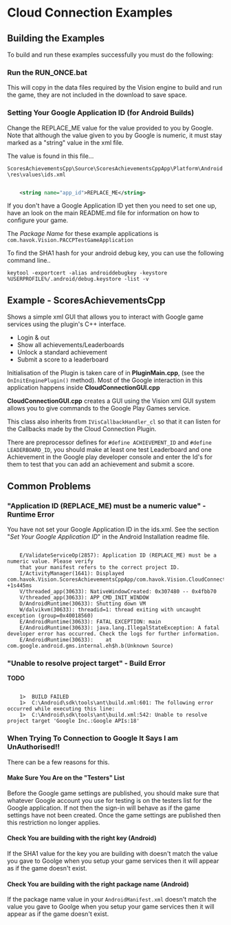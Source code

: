 # Cloud Connection Examples

## Building the Examples

To build and run these examples successfully you must do the following:

### Run the RUN_ONCE.bat 

This will copy in the data files required by the Vision engine to build and run the game, they are not included in the download to save space.

### Setting Your Google Application ID (for Android Builds)

Change the REPLACE_ME value for the value provided to you by Google. Note that although the value given to you by Google is numeric, it must stay marked as a "string" value in the xml file.

The value is found in this file...

`ScoresAchievementsCpp\Source\ScoresAchievementsCppApp\Platform\Android\res\values\ids.xml`

```xml

	<string name="app_id">REPLACE_ME</string>
```

If you don't have a Google Application ID yet then you need to set one up, have an look on the main README.md file for information on how to configure your game.

The *Package Name* for these example applications is `com.havok.Vision.PACCPTestGameApplication`

To find the SHA1 hash for your android debug key, you can use the following command line..

`keytool -exportcert -alias androiddebugkey -keystore %USERPROFILE%/.android/debug.keystore -list -v`

## Example - ScoresAchievementsCpp

Shows a simple xml GUI that allows you to interact with Google game services using the plugin's C++ interface.

* Login & out
* Show all achievements/Leaderboards
* Unlock a standard achievement
* Submit a score to a leaderboard

Initialisation of the Plugin is taken care of in **PluginMain.cpp**, (see the `OnInitEnginePlugin()` method). 
Most of the Google interaction in this application happens inside **CloudConnectionGUI.cpp**

**CloudConnectionGUI.cpp** creates a GUI using the Vision xml GUI system allows you to give commands to the Google Play Games service.

This class also inherits from `IVisCallbackHandler_cl` so that it can listen for the Callbacks made by the Cloud Connection Plugin.

There are preprocessor defines for `#define ACHIEVEMENT_ID` and `#define LEADERBOARD_ID`, you should make at least one test Leaderboard and one Achievement in the Google play developer console and enter the Id's for them to test that you can add an achievement and submit a score.

## Common Problems

### "Application ID (REPLACE_ME) must be a numeric value" - Runtime Error

You have not set your Google Application ID in the ids.xml. See the section "*Set Your Google Application ID*" in the Android Installation readme file.

```

	E/ValidateServiceOp(2857): Application ID (REPLACE_ME) must be a numeric value. Please verify 
	that your manifest refers to the correct project ID.
	I/ActivityManager(1641): Displayed com.havok.Vision.ScoresAchievementsCppApp/com.havok.Vision.CloudConnectionLifeCycleSupport: +1s445ms
	V/threaded_app(30633): NativeWindowCreated: 0x307480 -- 0x4fbb70
	V/threaded_app(30633): APP_CMD_INIT_WINDOW
	D/AndroidRuntime(30633): Shutting down VM
	W/dalvikvm(30633): threadid=1: thread exiting with uncaught exception (group=0x40018560)
	E/AndroidRuntime(30633): FATAL EXCEPTION: main
	E/AndroidRuntime(30633): java.lang.IllegalStateException: A fatal developer error has occurred. Check the logs for further information.
	E/AndroidRuntime(30633): 	at com.google.android.gms.internal.eh$h.b(Unknown Source)
```

### "Unable to resolve project target" - Build Error 

**TODO**

```

	1>  BUILD FAILED
	1>  C:\Android\sdk\tools\ant\build.xml:601: The following error occurred while executing this line:
	1>  C:\Android\sdk\tools\ant\build.xml:542: Unable to resolve project target 'Google Inc.:Google APIs:18'
```

### When Trying To Connection to Google It Says I am UnAuthorised!!

There can be a few reasons for this.

#### Make Sure You Are on the "Testers" List

Before the Google game settings are published, you should make sure that whatever Google account you use for testing is on the testers list for the Google application. If not then the sign-in will behave as if the game settings have not been created. Once the game settings are published then this restriction no longer applies.

#### Check You are building with the right key (Android)

If the SHA1 value for the key you are building with doesn't match the value you gave to Goolge when you setup your game services then it will appear as if the game doesn't exist.

#### Check You are building with the right package name (Android)

If the package name value in your `AndroidManifest.xml` doesn't match the value you gave to Goolge when you setup your game services then it will appear as if the game doesn't exist.